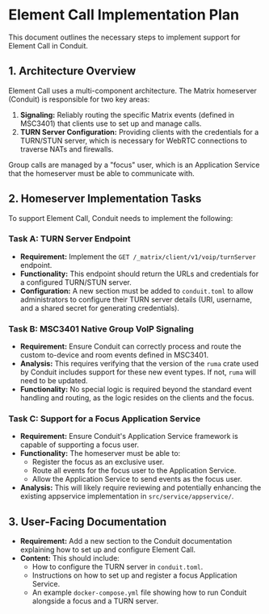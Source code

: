 # Element Call Implementation Plan

This document outlines the necessary steps to implement support for Element Call in Conduit.

## 1. Architecture Overview

Element Call uses a multi-component architecture. The Matrix homeserver (Conduit) is responsible for two key areas:

1.  **Signaling:** Reliably routing the specific Matrix events (defined in MSC3401) that clients use to set up and manage calls.
2.  **TURN Server Configuration:** Providing clients with the credentials for a TURN/STUN server, which is necessary for WebRTC connections to traverse NATs and firewalls.

Group calls are managed by a "focus" user, which is an Application Service that the homeserver must be able to communicate with.

## 2. Homeserver Implementation Tasks

To support Element Call, Conduit needs to implement the following:

### Task A: TURN Server Endpoint

- **Requirement:** Implement the `GET /_matrix/client/v1/voip/turnServer` endpoint.
- **Functionality:** This endpoint should return the URLs and credentials for a configured TURN/STUN server.
- **Configuration:** A new section must be added to `conduit.toml` to allow administrators to configure their TURN server details (URI, username, and a shared secret for generating credentials).

### Task B: MSC3401 Native Group VoIP Signaling

- **Requirement:** Ensure Conduit can correctly process and route the custom to-device and room events defined in MSC3401.
- **Analysis:** This requires verifying that the version of the `ruma` crate used by Conduit includes support for these new event types. If not, `ruma` will need to be updated.
- **Functionality:** No special logic is required beyond the standard event handling and routing, as the logic resides on the clients and the focus.

### Task C: Support for a Focus Application Service

- **Requirement:** Ensure Conduit's Application Service framework is capable of supporting a focus user.
- **Functionality:** The homeserver must be able to:
    - Register the focus as an exclusive user.
    - Route all events for the focus user to the Application Service.
    - Allow the Application Service to send events as the focus user.
- **Analysis:** This will likely require reviewing and potentially enhancing the existing appservice implementation in `src/service/appservice/`.

## 3. User-Facing Documentation

- **Requirement:** Add a new section to the Conduit documentation explaining how to set up and configure Element Call.
- **Content:** This should include:
    - How to configure the TURN server in `conduit.toml`.
    - Instructions on how to set up and register a focus Application Service.
    - An example `docker-compose.yml` file showing how to run Conduit alongside a focus and a TURN server.
